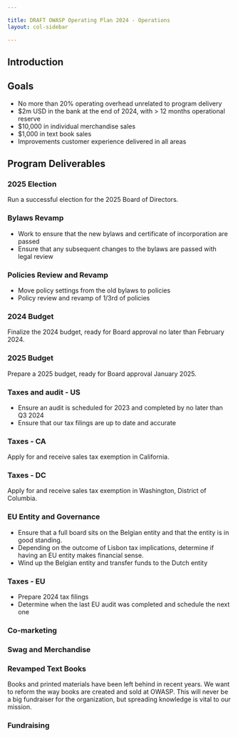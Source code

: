 ```yaml
---

title: DRAFT OWASP Operating Plan 2024 - Operations
layout: col-sidebar

---
```


## Introduction

## Goals

- No more than 20% operating overhead unrelated to program delivery
- $2m USD in the bank at the end of 2024, with > 12 months operational reserve
- $10,000 in individual merchandise sales
- $1,000 in text book sales
- Improvements customer experience delivered in all areas

## Program Deliverables

### 2025 Election

Run a successful election for the 2025 Board of Directors.

### Bylaws Revamp

- Work to ensure that the new bylaws and certificate of incorporation are passed
- Ensure that any subsequent changes to the bylaws are passed with legal review

### Policies Review and Revamp

- Move policy settings from the old bylaws to policies
- Policy review and revamp of 1/3rd of policies

### 2024 Budget

Finalize the 2024 budget, ready for Board approval no later than February 2024.

### 2025 Budget

Prepare a 2025 budget, ready for Board approval January 2025.

### Taxes and audit - US

- Ensure an audit is scheduled for 2023 and completed by no later than Q3 2024
- Ensure that our tax filings are up to date and accurate

### Taxes - CA

Apply for and receive sales tax exemption in California.

### Taxes - DC

Apply for and receive sales tax exemption in Washington, District of Columbia.

### EU Entity and Governance

- Ensure that a full board sits on the Belgian entity and that the entity is in good standing.
- Depending on the outcome of Lisbon tax implications, determine if having an EU entity makes financial sense.
- Wind up the Belgian entity and transfer funds to the Dutch entity

### Taxes - EU

- Prepare 2024 tax filings
- Determine when the last EU audit was completed and schedule the next one

### Co-marketing

### Swag and Merchandise

### Revamped Text Books

Books and printed materials have been left behind in recent years. We want to reform the way books are created and sold at OWASP. This will never be a big fundraiser for the organization, but spreading knowledge is vital to our mission.

### Fundraising

